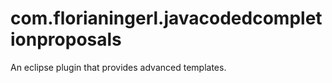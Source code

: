 # com.florianingerl.javacodedcompletionproposals
An eclipse plugin that provides advanced templates.
